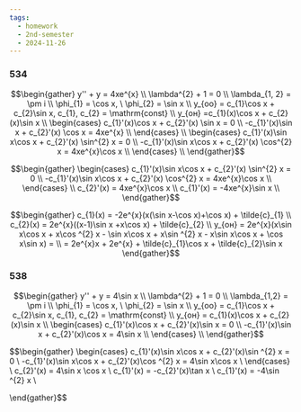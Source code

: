 ```yaml
---
tags:
  - homework
  - 2nd-semester
  - 2024-11-26
---
```


### 534

$$\begin{gather}
y'' + y = 4xe^{x} \\
\lambda^{2} + 1 = 0 \\
\lambda_{1, 2} = \pm i \\
\phi_{1} = \cos x, \ \phi_{2} = \sin x \\
y_{оо} = c_{1}\cos x + c_{2}\sin x, c_{1}, c_{2} = \mathrm{const} \\
y_{он} =c_{1}(x)\cos x + c_{2}(x)\sin x \\
\begin{cases}
c_{1}'(x)\cos x + c_{2}'(x) \sin x = 0 \\
-c_{1}'(x)\sin x + c_{2}'(x) \cos x = 4xe^{x} \\
\end{cases} \\
\begin{cases}
c_{1}'(x)\sin x\cos x + c_{2}'(x) \sin^{2} x = 0 \\
-c_{1}'(x)\sin x\cos x + c_{2}'(x) \cos^{2} x = 4xe^{x}\cos x \\
\end{cases} \\
\end{gather}$$

$$\begin{gather}
\begin{cases}
c_{1}'(x)\sin x\cos x + c_{2}'(x) \sin^{2} x = 0 \\
-c_{1}'(x)\sin x\cos x + c_{2}'(x) \cos^{2} x = 4xe^{x}\cos x \\
\end{cases} \\
c_{2}'(x) = 4xe^{x}\cos x \\
c_{1}'(x) = -4xe^{x}\sin x \\
\end{gather}$$

$$\begin{gather}
c_{1}(x) = -2e^{x}(x(\sin x-\cos x)+\cos x) + \tilde{c}_{1} \\
c_{2}(x) = 2e^{x}((x-1)\sin x +x\cos x) + \tilde{c}_{2} \\
y_{он} = 2e^{x}(x\sin x\cos x + x\cos ^{2} x - \sin x\cos x + x\sin ^{2} x - x\sin x\cos x + \cos x\sin x) = \\
= 2e^{x}x + 2e^{x} + \tilde{c}_{1}\cos x + \tilde{c}_{2}\sin x 
\end{gather}$$

### 538

$$\begin{gather}
y'' + y = 4\sin x \\
\lambda^{2} + 1 = 0 \\
\lambda_{1,2} = \pm i \\
\phi_{1} = \cos x, \ \phi_{2} = \sin x \\
y_{оо} = c_{1}\cos x + c_{2}\sin x, c_{1}, c_{2} = \mathrm{const} \\
y_{он} = c_{1}(x)\cos x + c_{2}(x)\sin x \\
\begin{cases}
c_{1}'(x)\cos x + c_{2}'(x)\sin x = 0 \\
-c_{1}'(x)\sin x + c_{2}'(x)\cos x = 4\sin x \\
\end{cases} \\
\end{gather}$$

$$\begin{gather}
\begin{cases}
c_{1}'(x)\sin x\cos x + c_{2}'(x)\sin ^{2} x = 0 \\
-c_{1}'(x)\sin x\cos x + c_{2}'(x)\cos ^{2} x = 4\sin x\cos x \\
\end{cases} \\
c_{2}'(x) = 4\sin x \cos x \\
c_{1}'(x) = -c_{2}'(x)\tan x \\
c_{1}'(x) = -4\sin ^{2} x \\

\end{gather}$$